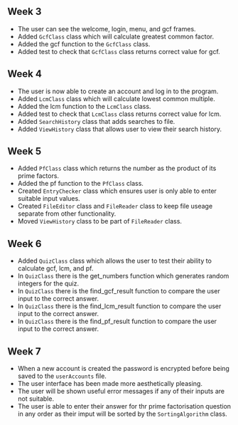 ## Week 3

* The user can see the welcome, login, menu, and gcf frames.
* Added `GcfClass` class which will calculate greatest common factor.
* Added the gcf function to the `GcfClass` class.
* Added test to check that `GcfClass` class returns correct value for gcf.

## Week 4

* The user is now able to create an account and log in to the program.
* Added `LcmClass` class which will calculate lowest common multiple.
* Added the lcm function to the `LcmClass` class.
* Added test to check that `LcmClass` class returns correct value for lcm.
* Added `SearchHistory` class that adds searches to file.
* Added `ViewHistory` class that allows user to view their search history.

## Week 5

* Added `PfClass` class which returns the number as the product of its prime factors.
* Added the pf function to the `PfClass` class.
* Created `EntryChecker` class which ensures user is only able to enter suitable input values.
* Created `FileEditor` class and `FileReader` class to keep file useage separate from other functionality.
* Moved `ViewHistory` class to be part of `FileReader` class.

## Week 6

* Added `QuizClass` class which allows the user to test their ability to calculate gcf, lcm, and pf.
* In `QuizClass` there is the get_numbers function which generates random integers for the quiz.
* In `QuizClass` there is the find_gcf_result function to compare the user input to the correct answer.
* In `QuizClass` there is the find_lcm_result function to compare the user input to the correct answer.
* In `QuizClass` there is the find_pf_result function to compare the user input to the correct answer.

## Week 7

* When a new account is created the password is encrypted before being saved to the `userAccounts` file.
* The user interface has been made more aesthetically pleasing.
* The user will be shown useful error messages if any of their inputs are not suitable.
* The user is able to enter their answer for thr prime factorisation question in any order as their imput will be sorted by the `SortingAlgorithm` class.
